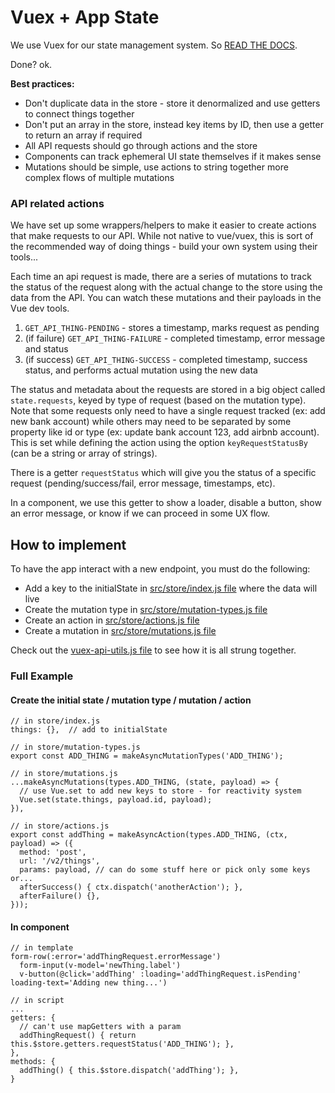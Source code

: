 # Vuex + App State

We use Vuex for our state management system. So [READ THE DOCS](https://vuex.vuejs.org/en/intro.html).

Done? ok.

**Best practices:**

- Don't duplicate data in the store - store it denormalized and use getters to connect things together
- Don't put an array in the store, instead key items by ID, then use a getter to return an array if required
- All API requests should go through actions and the store
- Components can track ephemeral UI state themselves if it makes sense
- Mutations should be simple, use actions to string together more complex flows of multiple mutations


### API related actions

We have set up some wrappers/helpers to make it easier to create actions that make requests to our API. While not native to vue/vuex, this is sort of the recommended way of doing things - build your own system using their tools...

Each time an api request is made, there are a series of mutations to track the status of the request along with the actual change to the store using the data from the API. You can watch these mutations and their payloads in the Vue dev tools.

1. `GET_API_THING-PENDING` - stores a timestamp, marks request as pending
1. (if failure) `GET_API_THING-FAILURE` - completed timestamp, error message and status
1. (if success) `GET_API_THING-SUCCESS` - completed timestamp, success status, and performs actual mutation using the new data

The status and metadata about the requests are stored in a big object called `state.requests`, keyed by type of request (based on the mutation type). Note that some requests only need to have a single request tracked (ex: add new bank account) while others may need to be separated by some property like id or type (ex: update bank account 123, add airbnb account). This is set while defining the action using the option `keyRequestStatusBy` (can be a string or array of strings).

There is a getter `requestStatus` which will give you the status of a specific request (pending/success/fail, error message, timestamps, etc).

In a component, we use this getter to show a loader, disable a button, show an error message, or know if we can proceed in some UX flow.

## How to implement

To have the app interact with a new endpoint, you must do the following:

- Add a key to the initialState in [src/store/index.js file](../src/store/index.js) where the data will live
- Create the mutation type in [src/store/mutation-types.js file](../src/store/mutation-types.js)
- Create an action in [src/store/actions.js file](../src/store/actions.js)
- Create a mutation in [src/store/mutations.js file](../src/store/mutations.js)

Check out the [vuex-api-utils.js file](../src/utils/vuex-api-utils.js) to see how it is all strung together.

### Full Example


#### Create the initial state / mutation type / mutation / action
```
// in store/index.js
things: {},  // add to initialState

// in store/mutation-types.js
export const ADD_THING = makeAsyncMutationTypes('ADD_THING');

// in store/mutations.js
...makeAsyncMutations(types.ADD_THING, (state, payload) => {
  // use Vue.set to add new keys to store - for reactivity system
  Vue.set(state.things, payload.id, payload);
}),

// in store/actions.js
export const addThing = makeAsyncAction(types.ADD_THING, (ctx, payload) => ({
  method: 'post',
  url: '/v2/things',
  params: payload, // can do some stuff here or pick only some keys or...
  afterSuccess() { ctx.dispatch('anotherAction'); },
  afterFailure() {},
}));
```

#### In component
```
// in template
form-row(:error='addThingRequest.errorMessage')
  form-input(v-model='newThing.label')
  v-button(@click='addThing' :loading='addThingRequest.isPending' loading-text='Adding new thing...')

// in script
...
getters: {
  // can't use mapGetters with a param
  addThingRequest() { return this.$store.getters.requestStatus('ADD_THING'); },
},
methods: {
  addThing() { this.$store.dispatch('addThing'); },
}

```
